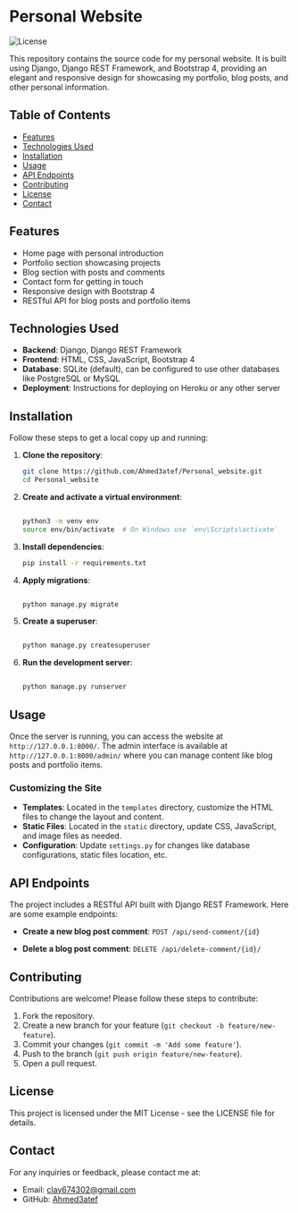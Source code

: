 # Personal Website

![License](https://img.shields.io/badge/license-MIT-blue.svg)

This repository contains the source code for my personal website. It is built using Django, Django REST Framework, and Bootstrap 4, providing an elegant and responsive design for showcasing my portfolio, blog posts, and other personal information.

## Table of Contents

- [Features](#features)
- [Technologies Used](#technologies-used)
- [Installation](#installation)
- [Usage](#usage)
- [API Endpoints](#api-endpoints)
- [Contributing](#contributing)
- [License](#license)
- [Contact](#contact)

## Features

- Home page with personal introduction
- Portfolio section showcasing projects
- Blog section with posts and comments
- Contact form for getting in touch
- Responsive design with Bootstrap 4
- RESTful API for blog posts and portfolio items

## Technologies Used

- **Backend**: Django, Django REST Framework
- **Frontend**: HTML, CSS, JavaScript, Bootstrap 4
- **Database**: SQLite (default), can be configured to use other databases like PostgreSQL or MySQL
- **Deployment**: Instructions for deploying on Heroku or any other server

## Installation

Follow these steps to get a local copy up and running:

1. **Clone the repository**:
   ```bash
   git clone https://github.com/Ahmed3atef/Personal_website.git
   cd Personal_website
   ```
2.  **Create and activate a virtual environment**:

    ```bash

    python3 -m venv env
    source env/bin/activate  # On Windows use `env\Scripts\activate`
    ```

3.  **Install dependencies**:

    ```bash
    pip install -r requirements.txt
    ```

4.  **Apply migrations**:

    ```bash
    
    python manage.py migrate
    ```

6.  **Create a superuser**:

    ```bash
    
    python manage.py createsuperuser
    ```

7.  **Run the development server**:

    ```bash

    python manage.py runserver
    ```

Usage
-----

Once the server is running, you can access the website at `http://127.0.0.1:8000/`. The admin interface is available at `http://127.0.0.1:8000/admin/` where you can manage content like blog posts and portfolio items.

### Customizing the Site

-   **Templates**: Located in the `templates` directory, customize the HTML files to change the layout and content.
-   **Static Files**: Located in the `static` directory, update CSS, JavaScript, and image files as needed.
-   **Configuration**: Update `settings.py` for changes like database configurations, static files location, etc.

API Endpoints
-------------

The project includes a RESTful API built with Django REST Framework. Here are some example endpoints:


-   **Create a new blog post comment**: `POST /api/send-comment/{id}`

-   **Delete a blog post comment**: `DELETE /api/delete-comment/{id}/`

Contributing
------------

Contributions are welcome! Please follow these steps to contribute:

1.  Fork the repository.
2.  Create a new branch for your feature (`git checkout -b feature/new-feature`).
3.  Commit your changes (`git commit -m 'Add some feature'`).
4.  Push to the branch (`git push origin feature/new-feature`).
5.  Open a pull request.

License
-------

This project is licensed under the MIT License - see the LICENSE file for details.

Contact
-------

For any inquiries or feedback, please contact me at:

-   Email: clay674302@gmail.com
-   GitHub: [Ahmed3atef](https://github.com/Ahmed3atef)

